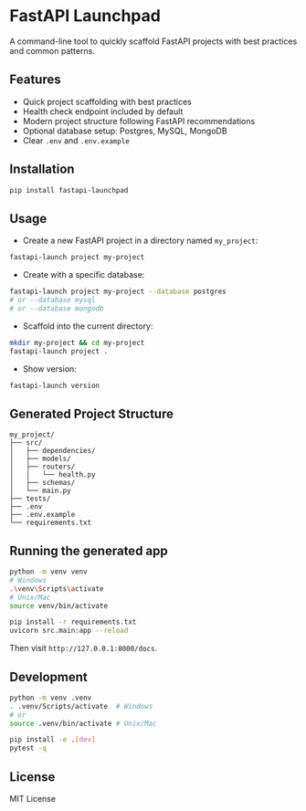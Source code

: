 # FastAPI Launchpad

A command-line tool to quickly scaffold FastAPI projects with best practices and common patterns.

## Features

- Quick project scaffolding with best practices
- Health check endpoint included by default
- Modern project structure following FastAPI recommendations
- Optional database setup: Postgres, MySQL, MongoDB
- Clear `.env` and `.env.example`

## Installation

```bash
pip install fastapi-launchpad
```

## Usage

- Create a new FastAPI project in a directory named `my_project`:

```bash
fastapi-launch project my-project
```

- Create with a specific database:

```bash
fastapi-launch project my-project --database postgres
# or --database mysql
# or --database mongodb
```

- Scaffold into the current directory:

```bash
mkdir my-project && cd my-project
fastapi-launch project .
```

- Show version:

```bash
fastapi-launch version
```

## Generated Project Structure

```
my_project/
├── src/
│   ├── dependencies/
│   ├── models/
│   ├── routers/
│   │   └── health.py
│   ├── schemas/
│   └── main.py
├── tests/
├── .env
├── .env.example
└── requirements.txt
```

## Running the generated app

```bash
python -m venv venv
# Windows
.\venv\Scripts\activate
# Unix/Mac
source venv/bin/activate

pip install -r requirements.txt
uvicorn src.main:app --reload
```

Then visit `http://127.0.0.1:8000/docs`.

## Development

```bash
python -m venv .venv
. .venv/Scripts/activate  # Windows
# or
source .venv/bin/activate # Unix/Mac

pip install -e .[dev]
pytest -q
```

## License

MIT License